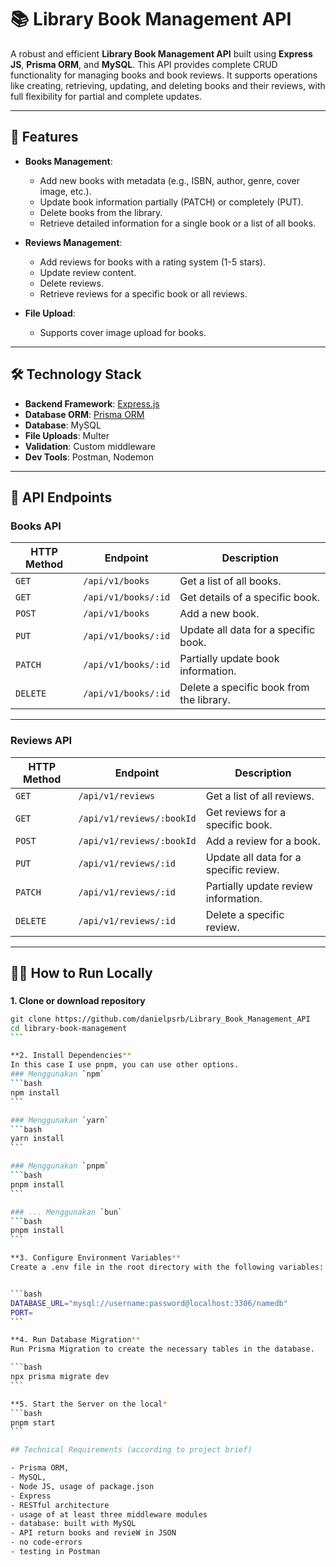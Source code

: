 # 📚 Library Book Management API

A robust and efficient **Library Book Management API** built using **Express JS**, **Prisma ORM**, and **MySQL**. This API provides complete CRUD functionality for managing books and book reviews. It supports operations like creating, retrieving, updating, and deleting books and their reviews, with full flexibility for partial and complete updates.

---

## 🚀 Features

- **Books Management**:

  - Add new books with metadata (e.g., ISBN, author, genre, cover image, etc.).
  - Update book information partially (PATCH) or completely (PUT).
  - Delete books from the library.
  - Retrieve detailed information for a single book or a list of all books.

- **Reviews Management**:

  - Add reviews for books with a rating system (1-5 stars).
  - Update review content.
  - Delete reviews.
  - Retrieve reviews for a specific book or all reviews.

- **File Upload**:
  - Supports cover image upload for books.

---

## 🛠️ Technology Stack

- **Backend Framework**: [Express.js](https://expressjs.com/)
- **Database ORM**: [Prisma ORM](https://www.prisma.io/)
- **Database**: MySQL
- **File Uploads**: Multer
- **Validation**: Custom middleware
- **Dev Tools**: Postman, Nodemon

---

## 📂 API Endpoints

### **Books API**

| HTTP Method | Endpoint            | Description                              |
| ----------- | ------------------- | ---------------------------------------- |
| `GET`       | `/api/v1/books`     | Get a list of all books.                 |
| `GET`       | `/api/v1/books/:id` | Get details of a specific book.          |
| `POST`      | `/api/v1/books`     | Add a new book.                          |
| `PUT`       | `/api/v1/books/:id` | Update all data for a specific book.     |
| `PATCH`     | `/api/v1/books/:id` | Partially update book information.       |
| `DELETE`    | `/api/v1/books/:id` | Delete a specific book from the library. |

---

### **Reviews API**

| HTTP Method | Endpoint                  | Description                            |
| ----------- | ------------------------- | -------------------------------------- |
| `GET`       | `/api/v1/reviews`         | Get a list of all reviews.             |
| `GET`       | `/api/v1/reviews/:bookId` | Get reviews for a specific book.       |
| `POST`      | `/api/v1/reviews/:bookId` | Add a review for a book.               |
| `PUT`       | `/api/v1/reviews/:id`     | Update all data for a specific review. |
| `PATCH`     | `/api/v1/reviews/:id`     | Partially update review information.   |
| `DELETE`    | `/api/v1/reviews/:id`     | Delete a specific review.              |

---

## 🧑‍💻 How to Run Locally

### 
**1. Clone or download repository**
````bash
git clone https://github.com/danielpsrb/Library_Book_Management_API
cd library-book-management
```

**2. Install Dependencies**
In this case I use pnpm, you can use other options.
### Menggunakan `npm`
```bash
npm install
```

### Menggunakan `yarn`
```bash
yarn install
```

### Menggunakan `pnpm`
```bash
pnpm install
```

### ... Menggunakan `bun`
```bash
pnpm install
```

**3. Configure Environment Variables**
Create a .env file in the root directory with the following variables:


```bash
DATABASE_URL="mysql://username:password@localhost:3306/namedb"
PORT=
```

**4. Run Database Migration**
Run Prisma Migration to create the necessary tables in the database.

```bash
npx prisma migrate dev
```

**5. Start the Server on the local*
```bash
pnpm start
```

## Technical Requirements (according to project brief)

- Prisma ORM,
- MySQL,
- Node JS, usage of package.json
- Express
- RESTful architecture
- usage of at least three middleware modules
- database: built with MySQL
- API return books and revieW in JSON
- no code-errors
- testing in Postman
